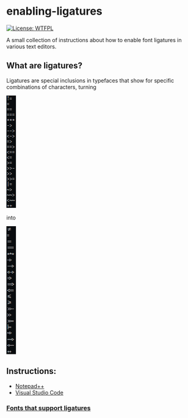# enabling-ligatures
[![License: WTFPL](https://img.shields.io/badge/License-WTFPL-brightgreen.svg)](http://www.wtfpl.net/about/)

A small collection of instructions about how to enable font ligatures in various text editors.

## What are ligatures?
Ligatures are special inclusions in typefaces that show for specific combinations of characters, turning

![this](/media/non-liga.png "this")

into

![this](/media/liga.png "this")


## Instructions:
* [Notepad++](/instructions/notepad++.md)
* [Visual Studio Code](instructions/visualstudiocode.md)

### [Fonts that support ligatures](/liga-fonts.md)
